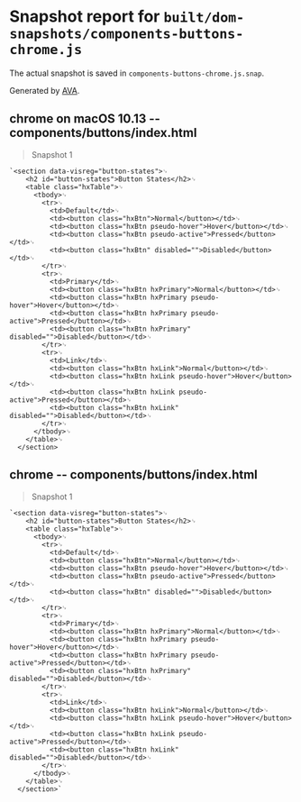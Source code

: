# Snapshot report for `built/dom-snapshots/components-buttons-chrome.js`

The actual snapshot is saved in `components-buttons-chrome.js.snap`.

Generated by [AVA](https://ava.li).

## chrome on macOS 10.13 -- components/buttons/index.html

> Snapshot 1

    `<section data-visreg="button-states">␊
        <h2 id="button-states">Button States</h2>␊
        <table class="hxTable">␊
          <tbody>␊
            <tr>␊
              <td>Default</td>␊
              <td><button class="hxBtn">Normal</button></td>␊
              <td><button class="hxBtn pseudo-hover">Hover</button></td>␊
              <td><button class="hxBtn pseudo-active">Pressed</button></td>␊
              <td><button class="hxBtn" disabled="">Disabled</button></td>␊
            </tr>␊
            <tr>␊
              <td>Primary</td>␊
              <td><button class="hxBtn hxPrimary">Normal</button></td>␊
              <td><button class="hxBtn hxPrimary pseudo-hover">Hover</button></td>␊
              <td><button class="hxBtn hxPrimary pseudo-active">Pressed</button></td>␊
              <td><button class="hxBtn hxPrimary" disabled="">Disabled</button></td>␊
            </tr>␊
            <tr>␊
              <td>Link</td>␊
              <td><button class="hxBtn hxLink">Normal</button></td>␊
              <td><button class="hxBtn hxLink pseudo-hover">Hover</button></td>␊
              <td><button class="hxBtn hxLink pseudo-active">Pressed</button></td>␊
              <td><button class="hxBtn hxLink" disabled="">Disabled</button></td>␊
            </tr>␊
          </tbody>␊
        </table>␊
      </section>

## chrome -- components/buttons/index.html

> Snapshot 1

    `<section data-visreg="button-states">␊
        <h2 id="button-states">Button States</h2>␊
        <table class="hxTable">␊
          <tbody>␊
            <tr>␊
              <td>Default</td>␊
              <td><button class="hxBtn">Normal</button></td>␊
              <td><button class="hxBtn pseudo-hover">Hover</button></td>␊
              <td><button class="hxBtn pseudo-active">Pressed</button></td>␊
              <td><button class="hxBtn" disabled="">Disabled</button></td>␊
            </tr>␊
            <tr>␊
              <td>Primary</td>␊
              <td><button class="hxBtn hxPrimary">Normal</button></td>␊
              <td><button class="hxBtn hxPrimary pseudo-hover">Hover</button></td>␊
              <td><button class="hxBtn hxPrimary pseudo-active">Pressed</button></td>␊
              <td><button class="hxBtn hxPrimary" disabled="">Disabled</button></td>␊
            </tr>␊
            <tr>␊
              <td>Link</td>␊
              <td><button class="hxBtn hxLink">Normal</button></td>␊
              <td><button class="hxBtn hxLink pseudo-hover">Hover</button></td>␊
              <td><button class="hxBtn hxLink pseudo-active">Pressed</button></td>␊
              <td><button class="hxBtn hxLink" disabled="">Disabled</button></td>␊
            </tr>␊
          </tbody>␊
        </table>␊
      </section>`